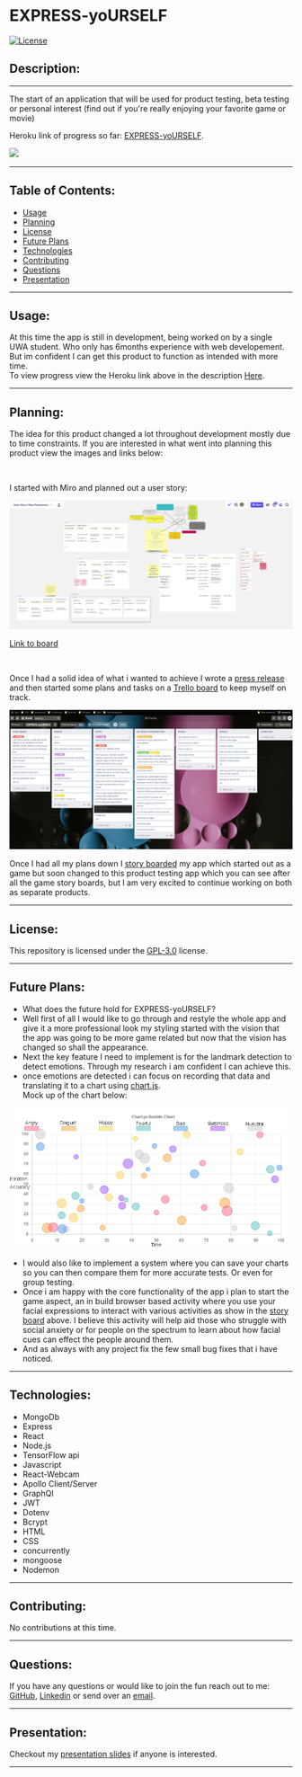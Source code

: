 # EXPRESS-yoURSELF

[![License](https://img.shields.io/badge/License-GPL%203.0-blue.svg)](https://opensource.org/licenses/GPL-3.0)

## Description:

---

The start of an application that will be used for product testing, beta testing or personal interest (find out if you're really enjoying your favorite game or movie)

Heroku link of progress so far: [EXPRESS-yoURSELF](https://react-express-yourself.herokuapp.com/).

![](screenshots/demo.gif)

---

## Table of Contents:

- [Usage](#usage)
- [Planning](#planning)
- [License](#license)
- [Future Plans](#future-plans)
- [Technologies](#technologies)
- [Contributing](#contributing)
- [Questions](#questions)
- [Presentation](#presentation)

---

## Usage:

At this time the app is still in development, being worked on by a single UWA student. Who only has 6months experience with web developement. But im confident I can get this product to function as intended with more time.\
To view progress view the Heroku link above in the description [Here](#description).

---

## Planning:

The idea for this product changed a lot throughout development mostly due to time constraints.
If you are interested in what went into planning this product view the images and links below:

<br>

I started with Miro and planned out a user story:

![](screenshots/miroPlanning.png)

[Link to board](https://miro.com/app/board/o9J_l4d8TP8=/)

<br>

Once I had a solid idea of what i wanted to achieve I wrote a [press release](https://docs.google.com/document/d/1YMZylozOyr_6TOA9Ju-uYEWSkKFkWu1mavHIqd6BjEg/edit?usp=sharing) and then started some plans and tasks on a [Trello board](https://trello.com/b/nxkpbz4W/express-yourself) to keep myself on track.

![](screenshots/trello.png)

Once I had all my plans down I [story boarded](https://drive.google.com/drive/folders/1Muils9CKx3C5rS8vdiGQ4TTGdVlqzgBt?usp=sharing) my app which started out as a game but soon changed to this product testing app which you can see after all the game story boards, but I am very excited to continue working on both as separate products.

---

## License:

This repository is licensed under the [GPL-3.0](https://opensource.org/licenses/GPL-3.0) license.

---

## Future Plans:

- What does the future hold for EXPRESS-yoURSELF?
- Well first of all I would like to go through and restyle the whole app and give it a more professional look my styling started with the vision that the app was going to be more game related but now that the vision has changed so shall the appearance.
- Next the key feature I need to implement is for the landmark detection to detect emotions. Through my research i am confident I can achieve this.
- once emotions are detected i can focus on recording that data and translating it to a chart using [chart.js](https://www.chartjs.org/).\
  Mock up of the chart below:

![](screenshots/chart.png)

- I would also like to implement a system where you can save your charts so you can then compare them for more accurate tests. Or even for group testing.
- Once i am happy with the core functionality of the app i plan to start the game aspect, an in build browser based activity where you use your facial expressions to interact with various activities as show in the [story board](https://drive.google.com/drive/folders/1Muils9CKx3C5rS8vdiGQ4TTGdVlqzgBt?usp=sharing) above. I believe this activity will help aid those who struggle with social anxiety or for people on the spectrum to learn about how facial cues can effect the people around them.
- And as always with any project fix the few small bug fixes that i have noticed.

---

## Technologies:

- MongoDb
- Express
- React
- Node.js
- TensorFlow api
- Javascript
- React-Webcam
- Apollo Client/Server
- GraphQl
- JWT
- Dotenv
- Bcrypt
- HTML
- CSS
- concurrently
- mongoose
- Nodemon

---

## Contributing:

No contributions at this time.

---

## Questions:

If you have any questions or would like to join the fun reach out to me:\
<a href="https://github.com/Twistedmouse">GitHub</a>, <a href="https://www.linkedin.com/in/tristan-fontanini-b91879203/">Linkedin</a> or send over an <a href="mailto:mousy93@hotmail.com">email</a>.

---

## Presentation:

Checkout my [presentation slides](https://docs.google.com/presentation/d/1XcMsH1RMUVhCJ9bNzVPkgYkFu703_Uzbu4MehDhSdC4/edit#slide=id.ge99c8624b5_0_60) if anyone is interested.

---
